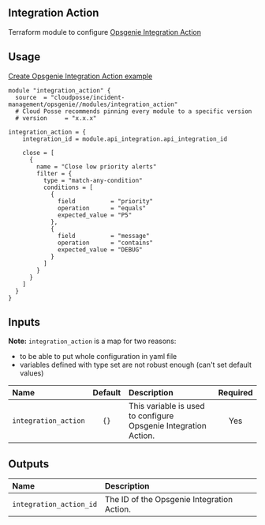 ## Integration Action

Terraform module to configure [Opsgenie Integration Action](https://registry.terraform.io/providers/opsgenie/opsgenie/latest/docs/resources/integration_action)


## Usage

[Create Opsgenie Integration Action example](../../examples/integration_action)

```hcl
module "integration_action" {
  source  = "cloudposse/incident-management/opsgenie//modules/integration_action"
  # Cloud Posse recommends pinning every module to a specific version
  # version     = "x.x.x"

integration_action = {
    integration_id = module.api_integration.api_integration_id

    close = [
      {
        name = "Close low priority alerts"
        filter = {
          type = "match-any-condition"
          conditions = [
            {
              field          = "priority"
              operation      = "equals"
              expected_value = "P5"
            },
            {
              field          = "message"
              operation      = "contains"
              expected_value = "DEBUG"
            }
          ]
        }
      }
    ]
  }
}
```

## Inputs

**Note:** `integration_action` is a map for two reasons: 
- to be able to put whole configuration in yaml file
- variables defined with type set are not robust enough (can't set default values)

|  Name                          |  Default                          |  Description                                                                                                                    | Required |
|:-------------------------------|:---------------------------------:|:--------------------------------------------------------------------------------------------------------------------------------|:--------:|
| `integration_action`          | `{}`                              | This variable is used to configure Opsgenie Integration Action.                                                                | Yes      |


## Outputs

| Name                        | Description                                  |
|:----------------------------|:---------------------------------------------|
| `integration_action_id`    | The ID of the Opsgenie Integration Action.  |
